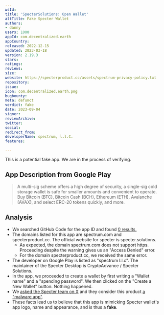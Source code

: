 ```yaml
---
wsId: 
title: 'SpecterSolutions: Open Wallet'
altTitle: Fake Specter Wallet
authors:
- danny
users: 1000
appId: com.decentralized.earth
appCountry: 
released: 2022-12-15
updated: 2023-03-18
version: 2.19.3
stars: 
ratings: 
reviews: 
size: 
website: https://specterproduct.cc/assets/spectrum-privacy-policy.txt
repository: 
issue: 
icon: com.decentralized.earth.png
bugbounty: 
meta: defunct
verdict: fake
date: 2023-09-04
signer: 
reviewArchive: 
twitter: 
social: 
redirect_from: 
developerName: sресtrum, l.l.С.
features: 

---
```


<div class="alertBox"><div>This is a potential fake app. We are in the process of verifying.
</div> </div>

## App Description from Google Play

  > A multi-sig scheme offers a high degree of security, a single-sig cold storage wallet is safe for smaller amounts and convenient to operate.
  > Buy Bitcoin (BTC), Bitcoin Cash (BCH), Ethereum (ETH), Avalanche (AVAX), and select ERC-20 tokens quickly, and more.

## Analysis 

- We searched GitHub Code for the app ID and found [0 results.](https://github.com/search?q=com.decentralized.earth&type=code)
- The domains listed for this app are spectrum.com and specterproduct.cc. The official website for specter is specter.solutions.
  - As expected, the domain spectrum.com does not support https. Proceeding despite the warning gives us an "Access Denied" error.
  - For the domain specterproduct.cc, we received the same error.
- The developer on Google Play is listed as "spectrum l.l.c". The maintainer of the Specter Desktop is CryptoAdvance / Specter Solutions. 
- In the app, we proceeded to create a wallet by first writing a "Wallet name" and a "spending password". We then clicked on the "Create a New Wallet" button. Nothing happened.
- We [asked the Specter team on X](https://twitter.com/BitcoinWalletz/status/1688771575473164288) and they consider this product [a "malware app"](https://twitter.com/SpecterWallet/status/1689350623609712640).
- These facts lead us to believe that this app is mimicking Specter wallet's app logo, name and appearance, and is thus a **fake**.